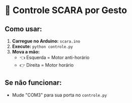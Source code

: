 # 🤖 Controle SCARA por Gesto

## Como usar:

1. **Carregue no Arduino:** `scara.ino`
2. **Execute:** `python controle.py`
3. **Mova a mão:**
   - 👈 Esquerda = Motor anti-horário
   - 👉 Direita = Motor horário

## Se não funcionar:
- Mude "COM3" para sua porta no `controle.py`
